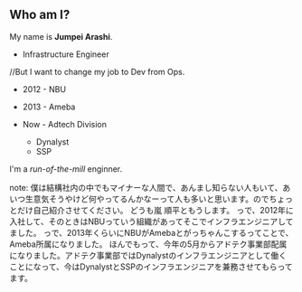 ##  Who am I?

My name is **Jumpei Arashi**.


* Infrastructure Engineer

//But I want to change my job to Dev from Ops.

* 2012 - NBU

* 2013 - Ameba

* Now - Adtech Division
    + Dynalyst
    + SSP

I'm a _run-of-the-mill_ enginner.

note:
    僕は結構社内の中でもマイナーな人間で、あんまし知らない人もいて、あいつ生意気そうやけど何やってるんかなーって人も多いと思います。のでちょっとだけ自己紹介させてください。
    どうも嵐 順平ともうします。
    っで、2012年に入社して、そのときはNBUっていう組織があってそこでインフラエンジニアしてました。
    っで、2013年くらいにNBUがAmebaとがっちゃんこするってことで、Ameba所属になりました。
    ほんでもって、今年の5月からアドテク事業部配属になりました。アドテク事業部ではDynalystのインフラエンジニアとして働くことになって、今はDynalystとSSPのインフラエンジニアを兼務させてもらってます。
